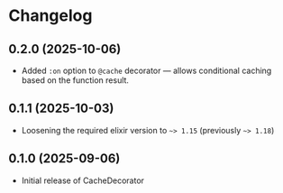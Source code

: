 # Changelog

## 0.2.0 (2025-10-06)

- Added `:on` option to `@cache` decorator — allows conditional caching based on the function result.

## 0.1.1 (2025-10-03)

- Loosening the required elixir version to `~> 1.15` (previously `~> 1.18`)

## 0.1.0 (2025-09-06)

- Initial release of CacheDecorator
